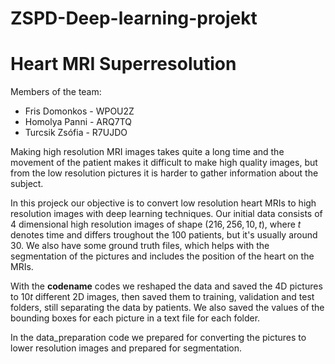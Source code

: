 # ZSPD-Deep-learning-projekt
# Heart MRI Superresolution

<p> Members of the team: 
<ul>
  <li>Fris Domonkos - WPOU2Z</li>
  <li>Homolya Panni - ARQ7TQ</li>
  <li>Turcsik Zsófia - R7UJDO</li>
</ul>
</p>
Making high resolution MRI images takes quite a long time and the movement of the patient makes it difficult to make high quality images, but from the low resolution pictures it is harder to gather information about the subject.

In this projeck our objective is to convert low resolution heart MRIs to high resolution images with deep learning techniques. Our initial data consists of 4 dimensional high resolution images of shape $(216,256,10,t)$, where $t$ denotes time and differs troughout the 100 patients, but it's usually around 30. We also have some ground truth files, which helps with the segmentation of the pictures and includes the position of the heart on the MRIs.

With the __codename__ codes we reshaped the data and saved the 4D pictures to $10t$ different 2D images, then saved them to training, validation and test folders, still separating the data by patients. We also saved the values of the bounding boxes for each picture in a text file for each folder.

In the data_preparation code we prepared for converting the pictures to lower resolution images and prepared for segmentation.

